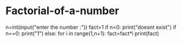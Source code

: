 # Factorial-of-a-number
n=int(input("enter the number :"))
fact=1
if n<0:
    print("doesnt exist")
if n==0:
    print("1")
else:
    for i in range(1,n+1):
        fact=fact*i
print(fact)
